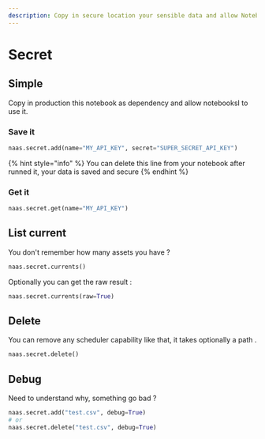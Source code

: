 ```yaml
---
description: Copy in secure location your sensible data and allow Notebook to use it.
---
```


# Secret

## Simple

Copy in production this notebook as dependency and allow notebooksI to use it. 

### Save it

```python
naas.secret.add(name="MY_API_KEY", secret="SUPER_SECRET_API_KEY")
```

{% hint style="info" %}
You can delete this line from your notebook after runned it, your data is saved and secure
{% endhint %}

### Get it 

```python
naas.secret.get(name="MY_API_KEY")
```

## List current

You don't remember how many assets you have ?

```python
naas.secret.currents()
```

Optionally you can get the raw result :

```python
naas.secret.currents(raw=True)
```

## Delete

You can remove any scheduler capability like that, it takes optionally a path .

```python
naas.secret.delete()
```

## Debug

Need to understand why, something go bad ?

```python
naas.secret.add("test.csv", debug=True)
# or
naas.secret.delete("test.csv", debug=True)
```



